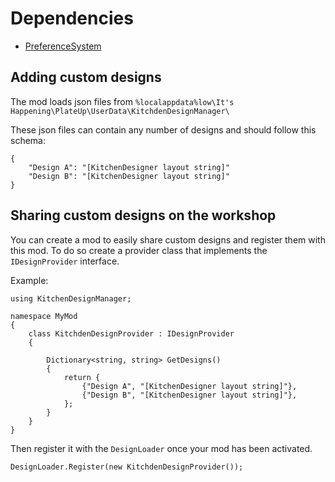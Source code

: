# Dependencies

- [PreferenceSystem](https://steamcommunity.com/sharedfiles/filedetails/?id=2949018507)

## Adding custom designs

The mod loads json files from `%localappdata%low\It's Happening\PlateUp\UserData\KitchdenDesignManager\`

These json files can contain any number of designs and should follow this schema:

```
{
    "Design A": "[KitchenDesigner layout string]"
    "Design B": "[KitchenDesigner layout string]"
}
```

## Sharing custom designs on the workshop

You can create a mod to easily share custom designs and register them with this mod. To do so create a provider class that implements the `IDesignProvider` interface.

Example:

```
using KitchenDesignManager;

namespace MyMod
{
    class KitchdenDesignProvider : IDesignProvider
    {

        Dictionary<string, string> GetDesigns()
        {
            return {
                {"Design A", "[KitchenDesigner layout string]"},
                {"Design B", "[KitchenDesigner layout string]"},
            };
        }
    }
}
```

Then register it with the `DesignLoader` once your mod has been activated.

```
DesignLoader.Register(new KitchdenDesignProvider());
```
